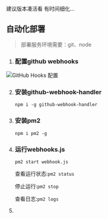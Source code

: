 建议版本凑活看 有时间细化...

## 自动化部署

> 部署服务环境需要：git、node

1. ### 配置github webhooks

![GitHub Hooks 配置](https://images.jsonpop.cn/blog%2Fblog-autodeploy-github-webhooks-config.png)

2. ### 安装github-webhook-handler

   `npm i -g github-webhook-handler`

3. ### 安装pm2

   `npm i pm2 -g`

3. ### 运行webhooks.js

   `pm2 start webhook.js`

   查看运行状态:`pm2 status`

   停止运行:`pm2 stop`

   查看日志:`pm2 logs`

4. 